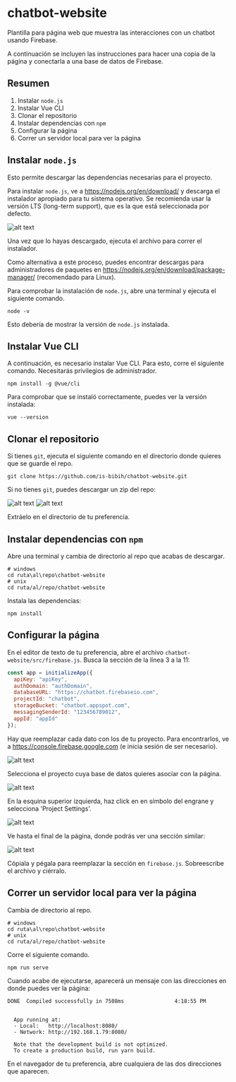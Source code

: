 # chatbot-website
Plantilla para página web que muestra las interacciones con un chatbot usando Firebase.

A continuación se incluyen las instrucciones para hacer una copia de la página y conectarla a una base de datos de Firebase.

## Resumen
1. Instalar `node.js`
1. Instalar Vue CLI
1. Clonar el repositorio
1. Instalar dependencias con `npm`
1. Configurar la página
1. Correr un servidor local para ver la página

## Instalar `node.js`

Esto permite descargar las dependencias necesarias para el proyecto.

Para instalar `node.js`, ve a https://nodejs.org/en/download/ y descarga el instalador apropiado para tu sistema operativo. Se recomienda usar la versión LTS (long-term support), que es la que está seleccionada por defecto.

![alt text][nodejs]

Una vez que lo hayas descargado, ejecuta el archivo para correr el instalador.

Como alternativa a este proceso, puedes encontrar descargas para administradores de paquetes en https://nodejs.org/en/download/package-manager/ (recomendado para Linux).

Para comprobar la instalación de `node.js`, abre una terminal y ejecuta el siguiente comando.

```
node -v
```

Esto debería de mostrar la versión de `node.js` instalada.

## Instalar Vue CLI

A continuación, es necesario instalar Vue CLI. Para esto, corre el siguiente comando. Necesitarás privilegios de administrador.

```
npm install -g @vue/cli
```

Para comprobar que se instaló correctamente, puedes ver la versión instalada:

```
vue --version
```

## Clonar el repositorio

Si tienes `git`, ejecuta el siguiente comando en el directorio donde quieres que se guarde el repo.

```
git clone https://github.com/is-bibih/chatbot-website.git
```

Si no tienes `git`, puedes descargar un zip del repo:

![alt text][githubDownload]
![alt text][githubZip]

Extráelo en el directorio de tu preferencia.

## Instalar dependencias con `npm`

Abre una terminal y cambia de directorio al repo que acabas de descargar.

```
# windows
cd ruta\al\repo\chatbot-website
# unix
cd ruta/al/repo/chatbot-website
```

Instala las dependencias:

```
npm install
```

## Configurar la página

En el editor de texto de tu preferencia, abre el archivo `chatbot-website/src/firebase.js`. Busca la sección de la línea 3 a la 11:

```javascript
const app = initializeApp({
  apiKey: "apiKey",
  authDomain: "authDomain",
  databaseURL: "https://chatbot.firebaseio.com",
  projectId: "chatbot",
  storageBucket: "chatbot.appspot.com",
  messagingSenderId: "123456789012",
  appId: "appId"
});
```
Hay que reemplazar cada dato con los de tu proyecto. Para encontrarlos, ve a https://console.firebase.google.com (e inicia sesión de ser necesario).

![alt text][firebaseConsole]

Selecciona el proyecto cuya base de datos quieres asociar con la página.

![alt text][firebaseProject]

En la esquina superior izquierda, haz click en en símbolo del engrane y selecciona 'Project Settings'.

![alt text][firebaseSettings]

Ve hasta el final de la página, donde podrás ver una sección similar:

![alt text][firebaseAppInfo]

Cópiala y pégala para reemplazar la sección en `firebase.js`. Sobreescribe el archivo y ciérralo.

## Correr un servidor local para ver la página

Cambia de directorio al repo.

```
# windows
cd ruta\al\repo\chatbot-website
# unix
cd ruta/al/repo/chatbot-website
```

Corre el siguiente comando.

```
npm run serve
```

Cuando acabe de ejecutarse, aparecerá un mensaje con las direcciones en donde puedes ver la página:

```
DONE  Compiled successfully in 7508ms                4:18:55 PM

    
  App running at:
  - Local:   http://localhost:8080/ 
  - Network: http://192.168.1.79:8080/

  Note that the development build is not optimized.
  To create a production build, run yarn build.
```

En el navegador de tu preferencia, abre cualquiera de las dos direcciones que aparecen.

[nodejs]: https://github.com/is-bibih/chatbot-website/blob/master/images/g1-nodejs.png "Descarga de node.js"
[githubDownload]: https://github.com/is-bibih/chatbot-website/blob/master/images/g2-github-download.png "Descarga del repo desde github"
[githubZip]: https://github.com/is-bibih/chatbot-website/blob/master/images/g3-github-zip.png "Descarga del repo como .zip"
[firebaseConsole]: https://github.com/is-bibih/chatbot-website/blob/master/images/g4-firebase-console.png "Consola de Firebase"
[firebaseProject]: https://github.com/is-bibih/chatbot-website/blob/master/images/g5-firebase-project.png "Selección de proyecto de Firebase"
[firebaseSettings]: https://github.com/is-bibih/chatbot-website/blob/master/images/g6-firebase-settings.png "Configuración del proyecto"
[firebaseAppInfo]: https://github.com/is-bibih/chatbot-website/blob/master/images/g7-firebase-app-info.png "Información de la aplicación de Firebase"
